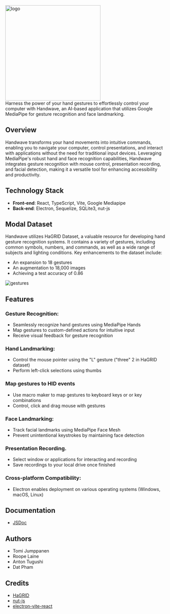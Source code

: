 <div>
<img src="https://raw.githubusercontent.com/JumppanenTomi/presentation-tool-with-hand-gestures/master/src/assets/handwave-logo.svg" alt="logo" width="300"/>
<div>
Harness the power of your hand gestures to effortlessly control your computer with Handwave, an AI-based application that utilizes Google MediaPipe for gesture recognition and face landmarking.

## Overview
Handwave transforms your hand movements into intuitive commands, enabling you to navigate your computer, control presentations, and interact with applications without the need for traditional input devices. Leveraging MediaPipe's robust hand and face recognition capabilities, Handwave integrates gesture recognition with mouse control, presentation recording, and facial detection, making it a versatile tool for enhancing accessibility and productivity.

## Technology Stack
- **Front-end**: React, TypeScript, Vite, Google Mediapipe
- **Back-end**: Electron, Sequelize, SQLite3, nut-js

## Modal Dataset
Handwave utilizes HaGRID Dataset, a valuable resource for developing hand gesture recognition systems. It contains a variety of gestures, including common symbols, numbers, and commands, as well as a wide range of subjects and lighting conditions. Key enhancements to the dataset include:
- An expansion to 18 gestures
- An augmentation to 18,000 images
- Achieving a test accuracy of 0.86
<div>
<img src="https://raw.githubusercontent.com/JumppanenTomi/presentation-tool-with-hand-gestures/master/src/assets/gestures.jpg" alt="gestures"/>
<div>

## Features
### Gesture Recognition:
- Seamlessly recognize hand gestures using MediaPipe Hands
- Map gestures to custom-defined actions for intuitive input
- Receive visual feedback for gesture recognition

### Hand Landmarking:
- Control the mouse pointer using the "L" gesture ("three" 2 in HaGRID dataset)
- Perform left-click selections using thumbs

### Map gestures to HID events
- Use macro maker to map gestures to keyboard keys or or key combinations
- Control, click and drag mouse with gestures 

### Face Landmarking:
- Track facial landmarks using MediaPipe Face Mesh
- Prevent unintentional keystrokes by maintaining face detection

### Presentation Recording.
- Select window or applications for interacting and recording
- Save recordings to your local drive once finished

### Cross-platform Compatibility:
- Electron enables deployment on various operating systems (Windows, macOS, Linux)

## Documentation
- [JSDoc](https://presentation-tool-with-hand-gestures.vercel.app/)

## Authors
- Tomi Jumppanen
- Roope Laine
- Anton Tugushi
- Dat Pham

## Credits
- [HaGRID](https://github.com/hukenovs/hagrid)
- [nut-js](https://nut-tree.github.io/apidoc/)
- [electron-vite-react](https://github.com/electron-vite/electron-vite-react)
